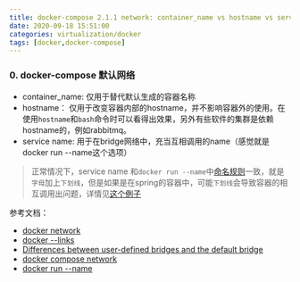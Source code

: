 ```yaml
---
title: docker-compose 2.1.1 network: container_name vs hostname vs service name
date: 2020-09-18 15:51:00
categories: virtualization/docker
tags: [docker,docker-compose]
---
```


### 0. docker-compose 默认网络
- container_name: 仅用于替代默认生成的容器名称
- hostname： 仅用于改变容器内部的hostname，并不影响容器外的使用。在使用`hostname`和`bash`命令时可以看得出效果，另外有些软件的集群是依赖hostname的，例如rabbitmq。
- service name: 用于在bridge网络中，充当互相调用的name（感觉就是docker run --name这个选项）

> 正常情况下，service name 和`docker run --name`中[命名规则](https://docs.docker.com/engine/reference/run/#name---name)一致，就是`字母`加上`下划线`，但是如果是在spring的容器中，可能`下划线`会导致容器的相互调用出问题，详情见[这个例子](https://stackoverflow.com/questions/51632753/spring-boot-rest-app-returns-400-when-requested-from-other-docker-compose-servic)


参考文档：
- [docker network](https://docs.docker.com/network/)
- [docker --links](https://docs.docker.com/network/links/)
- [Differences between user-defined bridges and the default bridge](https://docs.docker.com/network/bridge/#differences-between-user-defined-bridges-and-the-default-bridge)
- [docker compose network](https://docs.docker.com/compose/networking/)
- [docker run --name](https://docs.docker.com/engine/reference/run/#name---name)